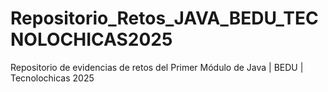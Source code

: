 # Repositorio_Retos_JAVA_BEDU_TECNOLOCHICAS2025
Repositorio de evidencias de retos del Primer Módulo de Java | BEDU | Tecnolochicas 2025 
